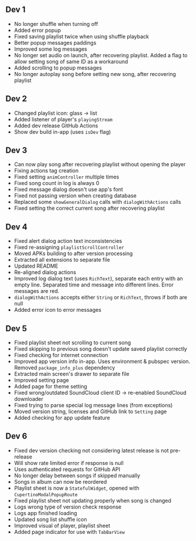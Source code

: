 ## Dev 1

- No longer shuffle when turning off
- Added error popup
- Fixed saving playlist twice when using shuffle playback
- Better popup messages paddings
- Improved some log messages
- No longer set audio on launch, after recovering playlist. Added a flag to allow setting song of same ID as a
  workaround
- Added scrolling to popup messages
- No longer autoplay song before setting new song, after recovering playlist

## Dev 2

- Changed playlist icon: glass -> list
- Added listener of player's `playingStream`
- Added dev release GitHub Actions
- Show dev build in-app (uses `isDev` flag)

## Dev 3

- Can now play song after recovering playlist without opening the player
- Fixing actions tag creation
- Fixed setting `animController` multiple times
- Fixed song count in log is always 0
- Fixed message dialog doesn't use app's font
- Fixed not passing version when creating database
- Replaced some `showGeneralDialog` calls with `dialogWithActions` calls
- Fixed setting the correct current song after recovering playlist

## Dev 4

- Fixed alert dialog action text inconsistencies
- Fixed re-assigning `playlistScrollController`
- Moved APKs building to after version processing
- Extracted all extensions to separate file
- Updated README
- Re-aligned dialog actions
- Improved log dialog text (uses `RichText`), separate each entry with an empty line.
  Separated time and message into different lines. Error messages are red.
- `dialogWithActions` accepts either `String` or `RichText`, throws if both are null
- Added error icon to error messages

## Dev 5

- Fixed playlist sheet not scrolling to current song
- Fixed skipping to previous song doesn't update saved playlist correctly
- Fixed checking for internet connection
- Improved app version info in-app. Uses environment & pubspec version. Removed `package_info_plus` dependency
- Extracted main screen's drawer to separate file
- Improved setting page
- Added page for theme setting
- Fixed wrong/outdated SoundCloud client ID -> re-enabled SoundCloud downloader
- Fixed trying to parse special log message lines (from exceptions)
- Moved version string, licenses and GitHub link to `Setting` page
- Added checking for app update feature

## Dev 6

- Fixed dev version checking not considering latest release is not pre-release
- Will show rate limited error if response is null
- Uses authenticated requests for GitHub API
- No longer delay between songs if skipped manually
- Songs in album can now be reordered
- Playlist sheet is now a `StatefulWidget`, opened with `CupertinoModalPopupRoute`
- Fixed playlist sheet not updating properly when song is changed
- Logs wrong type of version check response
- Logs app finished loading
- Updated song list shuffle icon
- Improved visual of player, playlist sheet
- Added page indicator for use with `TabBarView`
